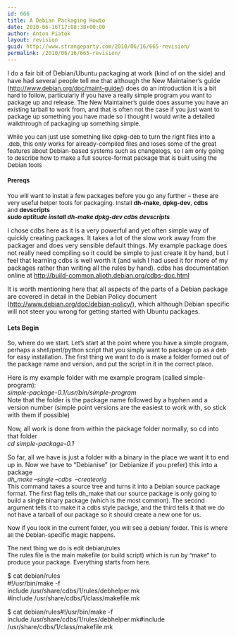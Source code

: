 ```yaml
---
id: 666
title: A Debian Packaging Howto
date: 2010-06-16T17:08:38+00:00
author: Anton Piatek
layout: revision
guid: http://www.strangeparty.com/2010/06/16/665-revision/
permalink: /2010/06/16/665-revision/
---
```

I do a fair bit of Debian/Ubuntu packaging at work (kind of on the side) and have had several people tell me that although the New Maintainer&#8217;s guide (<span style="font-size: 13.3333px;"><a href="http://www.debian.org/doc/maint-guide/">http://www.debian.org/doc/maint-guide/</a>) does do an introduction it is a bit hard to follow, particularly if you have a really simple program you want to package up and release. The New Maintainer&#8217;s guide does assume you have an existing tarball to work from, and that is often not the case if you just want to package up something you have made so I thought I would write a detailed walkthrough of packaging up something simple.</span>

<span style="font-size: 13.3333px;">While you can just use something like dpkg-deb to turn the right files into a .deb, this only works for already-compiled files and loses some of the great features about Debian-based systems such as changelogs, so I am only going to describe how to make a full source-format package that is built using the Debian tools</span>

#### <span style="font-size: 13.3333px;">Prereqs</span>

<span style="font-size: 13.3333px;">You will want to install a few packages before you go any further &#8211; these are very useful helper tools for packaging. Install <strong>dh-make</strong>, <strong>dpkg-dev</strong>, <strong>cdbs </strong>and <strong>devscripts<br /> </strong></span><span style="font-size: 13.3333px;"><strong><em>sudo aptitude install dh-make dpkg-dev cdbs devscripts</em></strong></span>

I chose cdbs here as it is a very powerful and yet often simple way of quickly creating packages. It takes a lot of the slow work away from the packager and does very sensible default things. My example package does not really need compiling so it could be simple to just create it by hand, but I feel that learning cdbs is well worth it (and wish I had used it for more of my packages rather than writing all the rules by hand). cdbs has documentation online at ﻿﻿<http://build-common.alioth.debian.org/cdbs-doc.html>

It is worth mentioning here that all aspects of the parts of a Debian package are covered in detail in the Debian Policy document (<http://www.debian.org/doc/debian-policy/>), which although Debian specific will not steer you wrong for getting started with Ubuntu packages.

#### Lets Begin

<span style="font-size: 13.3333px;">So, where do we start. Let&#8217;s start at the point where you have a simple program, perhaps a shell/perl/python script that you simply want to package up as a deb for easy installation. The first thing we want to do is make a folder formed out of the package name and version, and put the script in it in the correct place.</span>

Here is my example folder with me example program (called simple-program):  
_simple-package-0.1/usr/bin/simple-program  
<span style="font-style: normal;">Note that the folder is the package name followed by a hyphen and a version number (simple point versions are the easiest to work with, so stick with them if possible)</span>_ 

**<span style="font-weight: normal;">Now, all work is done from within the package folder normally, so cd into that folder<br /> </span>_<span style="font-weight: normal;">cd simple-package-0.1</span>_<span style="font-weight: normal;"><em><br /> </em></span>**

So far, all we have is just a folder with a binary in the place we want it to end up in. Now we have to &#8220;Debianise&#8221; (or Debianize if you prefer) this into a package  
<span style="font-size: 13.3333px;"><em>dh_make &#8211;single &#8211;cdbs  &#8211;createorig<br /> </em></span><span style="font-size: 13.3333px;">This command takes a source tree and turns it into a Debian source package format. The first flag tells dh_make that our source package is only going to build a single binary package (which is the most common). The second argument tells it to make it a cdbs style packge, and the third tells it that we do not have a tarball of our package so it should create a new one for us.</span>

<span style="font-size: 13.3333px;">Now if you look in the current folder, you will see a debian/ folder. This is where all the Debian-specific magic happens.</span>

<span style="font-size: 13.3333px;">The next thing we do is edit debian/rules<br /> The rules file is the main makefile (or build script) which is run by &#8220;make&#8221; to produce your package. Everything starts from here.</span>

<div id="_mcePaste">
  $ cat debian/rules
</div>

<div id="_mcePaste">
  #!/usr/bin/make -f
</div>

<div id="_mcePaste">
  include /usr/share/cdbs/1/rules/debhelper.mk
</div>

<div id="_mcePaste">
  #include /usr/share/cdbs/1/class/makefile.mk
</div>

$ cat debian/rules#!/usr/bin/make -f  
include /usr/share/cdbs/1/rules/debhelper.mk#include /usr/share/cdbs/1/class/makefile.mk

>  <span style="font-size: 13.3333px;"></span>